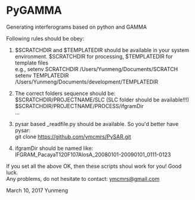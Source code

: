 # PyGAMMA   
Generating interferograms based on python and GAMMA   

Following rules should be obey:   

1) $SCRATCHDIR and $TEMPLATEDIR should be available in your system environment. $SCRATCHDIR for processing, $TEMPLATEDIR for template files      
    e.g., setenv SCRATCHDIR /Users/Yunmeng/Documents/SCRATCH    
            setenv TEMPLATEDIR /Users/Yunmeng/Documents/development/TEMPLATEDIR    
          
2) The correct folders sequence should be:   
     $SCRATCHDIR/PROJECTNAME/SLC       (SLC folder should be available!!!)  
     $SCRATCHDIR/PROJECTNAME/PROCESS/ifgramDir  
     ...    
        
 3) pysar based _readfile.py  should be available.  So you'd better have pysar:       
      git clone https://github.com/ymcmrs/PySAR.git
      
 4) ifgramDir should be named like:  IFGRAM_PacayaT120F107AlosA_20080101-20090101_0111-0123   
     
     
 If you set all the above OK, then these scripts shoul work for you!  Good luck.   
 Any problems, do not hesitate to contact: ymcmrs@gmail.com   
 
 March 10, 2017   Yunmeng    

